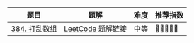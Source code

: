 | 题目                                                         | 题解                                                         | 难度 | 推荐指数 |
| ------------------------------------------------------------ | ------------------------------------------------------------ | ---- | -------- |
| [384. 打乱数组](https://leetcode-cn.com/problems/shuffle-an-array/) | [LeetCode 题解链接](https://leetcode-cn.com/problems/shuffle-an-array/solution/gong-shui-san-xie-xi-pai-suan-fa-yun-yon-0qmy/) | 中等 | 🤩🤩🤩🤩🤩    |


